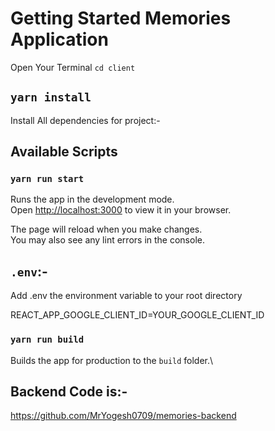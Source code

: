 # Getting Started Memories Application

Open Your Terminal  `cd client`
## `yarn install`

Install All dependencies for project:-

## Available Scripts

### `yarn run start`

Runs the app in the development mode.\
Open [http://localhost:3000](http://localhost:3000) to view it in your browser.

The page will reload when you make changes.\
You may also see any lint errors in the console.
## `.env`:-
Add .env the environment variable to your root directory

REACT_APP_GOOGLE_CLIENT_ID=YOUR_GOOGLE_CLIENT_ID

### `yarn run build`

Builds the app for production to the `build` folder.\

## Backend Code is:-

https://github.com/MrYogesh0709/memories-backend

